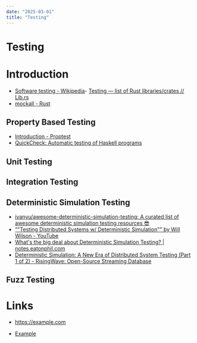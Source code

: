 ```yaml
---
date: "2025-03-01"
title: "Testing"
---
```

<!-- markdownlint-disable MD025 -->
# Testing
<!-- markdownlint-enable MD025 -->

# Introduction

- [Software testing - Wikipedia](https://en.wikipedia.org/wiki/Software_testing)- [Testing — list of Rust libraries/crates // Lib.rs](https://lib.rs/development-tools/testing)
- [mockall - Rust](https://docs.rs/mockall/latest/mockall/)

## Property Based Testing

- [Introduction - Proptest](https://proptest-rs.github.io/proptest/intro.html)
- [QuickCheck: Automatic testing of Haskell programs](https://hackage.haskell.org/package/QuickCheck)

## Unit Testing

## Integration Testing

## Deterministic Simulation Testing

- [ivanyu/awesome-deterministic-simulation-testing: A curated list of awesome deterministic simulation testing resources 😎](https://github.com/ivanyu/awesome-deterministic-simulation-testing?tab=readme-ov-file)
- [""Testing Distributed Systems w/ Deterministic Simulation"" by Will Wilson - YouTube](https://www.youtube.com/watch?v=4fFDFbi3toc)
- [What's the big deal about Deterministic Simulation Testing? | notes.eatonphil.com](https://notes.eatonphil.com/2024-08-20-deterministic-simulation-testing.html)
- [Deterministic Simulation: A New Era of Distributed System Testing (Part 1 of 2) - RisingWave: Open-Source Streaming Database](https://risingwave.com/blog/deterministic-simulation-a-new-era-of-distributed-system-testing/)

## Fuzz Testing

# Links

<!-- markdownlint-disable MD034 -->
* https://example.com
<!-- markdownlint-enable MD034 -->
* [Example](https://example.com)
